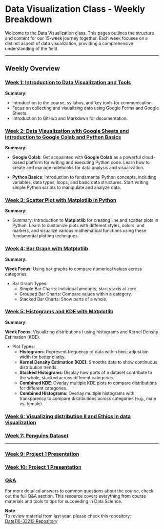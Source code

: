 # Data Visualization Class - Weekly Breakdown

Welcome to the Data Visualization class. This pages outlines the structure and content for our 15-week journey together. Each week focuses on a distinct aspect of data visualization, providing a comprehensive understanding of the field.

---

## Weekly Overview


 ### [Week 1: Introduction to Data Visualization and Tools](Week1.md)
 **Summary**:
- Introduction to the course, syllabus, and key tools for communication.
- Focus on collecting and visualizing data using Google Forms and Google Sheets.
- Introduction to GitHub and Markdown for documentation.

### [Week 2: Data Visualization with Google Sheets and Introduction to Google Colab and Python Basics](Week2.md)
**Summary**: 
- **Google Colab**: Get acquainted with **Google Colab** as a powerful cloud-based platform for writing and executing Python code. Learn how to create and manage notebooks for data analysis and visualization.

- **Python Basics**: Introduction to fundamental Python concepts, including variables, data types, loops, and basic data structures. Start writing simple Python scripts to manipulate and analyze data.


### [Week 3: Scatter Plot with Matplotlib in Python](week3.md)
**Summary**:
- Summary: Introduction to **Matplotlib** for creating line and scatter plots in Python. Learn to customize plots with different styles, colors, and markers, and visualize various mathematical functions using these fundamental plotting techniques.


### [Week 4: Bar Graph with Matplotlib](week4.md)

**Summary**:

**Week Focus**: Using bar graphs to compare numerical values across categories.
- Bar Graph Types:
  -  Simple Bar Charts: Individual amounts; start y-axis at zero.
  -   Grouped Bar Charts: Compare values within a category.
  -   Stacked Bar Charts: Show parts of a whole.



### [Week 5: Histograms and KDE with Matplotlib](Week5.md)

**Summary**:

**Week Focus**: Visualizing distributions I using histograms and Kernel Density Estimation (KDE).
- Plot Types:
  - **Histograms**: Represent frequency of data within bins; adjust bin width for better clarity.
  - **Kernel Density Estimation (KDE)**: Smooths data to show continuous distribution trends.
  - **Stacked Histograms**: Display how parts of a dataset contribute to the whole, stacked across different categories.
  - **Combined KDE**: Overlay multiple KDE plots to compare distributions for different categories.
  - **Combined Histograms**: Overlay multiple histograms with transparency to compare distributions across categories (e.g., male vs. female).
 

### [Week 6: Visualizing distribution II and Ethics in data visualization](week6.md)



### [Week 7: Penguins Dataset](Week7.md)
-----------


### [Week 9: Project 1 Presentation](Week9.md)

### [Week 10: Project 1 Presentation](Week10.md)
### [Q&A](Q&A.md)

For more detailed answers to common questions about the course, check out the full Q&A section. This resource covers everything from course materials and tools to tips for succeeding in Data Science.







**Note**:  
To review material from last year, please check this repository:  
[Data110-32213 Repository](https://github.com/Reben80/Data110-32213)


